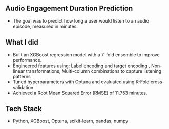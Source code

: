 
## Audio Engagement Duration Prediction
- The goal was to predict how long a user would listen to an audio episode, measured in minutes.

## What I did 
- Built an XGBoost regression model with a 7-fold ensemble to improve performance.
- Engineered features using: Label encoding and target encoding , Non-linear transformations, Multi-column combinations to capture listening patterns
- Tuned hyperparameters with Optuna and evaluated using K-Fold cross-validation.
- Achieved a Root Mean Squared Error (RMSE) of 11.753 minutes.
## Tech Stack
- Python, XGBoost, Optuna, scikit-learn, pandas, numpy